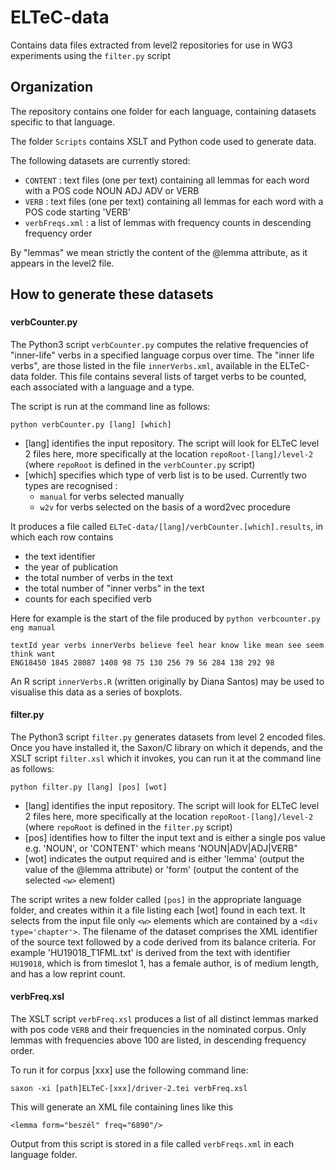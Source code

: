# ELTeC-data
Contains data files extracted from level2 repositories for use in WG3 experiments using the `filter.py` script

## Organization
The repository contains one folder for each language, containing datasets specific to that language. 

The folder `Scripts` contains XSLT and Python code used to generate data.

The following datasets are currently stored: 
- `CONTENT` : text files (one per text) containing all lemmas for each word with a POS code NOUN ADJ ADV or VERB
- `VERB` : text files (one per text) containing all lemmas for each word with a POS code starting 'VERB'
- `verbFreqs.xml` : a list of lemmas with frequency counts in descending frequency order

By "lemmas" we mean strictly the content of the @lemma attribute, as it appears in the level2 file.


## How to generate these datasets
###

#### verbCounter.py

The Python3 script `verbCounter.py` computes the relative frequencies of "inner-life" verbs in a specified language corpus over time. 
The  "inner life verbs", are those listed in the file `innerVerbs.xml`, available in the ELTeC-data folder. This file contains several lists of target verbs to be counted, each associated with a language and a type.

The script is run at the command line as follows:
~~~
python verbCounter.py [lang] [which]
~~~

- [lang] identifies the input repository. The script will look for ELTeC level 2 files here, more specifically at the location `repoRoot-[lang]/level-2` (where `repoRoot` is defined in the `verbCounter.py` script)
- [which] specifies which type of verb list is to be used. Currently two types are recognised :
    - `manual` for verbs selected manually
    - `w2v` for verbs selected on the basis of a word2vec procedure 

It produces a file called `ELTeC-data/[lang]/verbCounter.[which].results`, in which each row contains 
- the text identifier
- the year of publication
- the total number of verbs in the text
- the total number of "inner verbs" in the text
- counts for each specified verb

Here for example is the start of the file produced by `python verbcounter.py eng manual`
~~~~
textId year verbs innerVerbs believe feel hear know like mean see seem think want 
ENG18450 1845 28087 1408 98 75 130 256 79 56 284 138 292 98
~~~~
An R script `innerVerbs.R` (written originally by Diana Santos) may be used to visualise this data as a series of boxplots.


#### filter.py
The Python3 script `filter.py` generates datasets from level 2 encoded files. Once you have installed it, the Saxon/C library on which it depends, and the XSLT script `filter.xsl` which it invokes, you can run it at
the command line as follows:
~~~
python filter.py [lang] [pos] [wot]
~~~
- [lang] identifies the input repository. The script will look for ELTeC level 2 files here, more specifically at the location `repoRoot-[lang]/level-2` (where `repoRoot` is defined in the `filter.py` script) 
- [pos] identifies how to filter the input text and is either a single pos value e.g. 'NOUN', or 'CONTENT' which means 'NOUN|ADV|ADJ|VERB"  
- [wot] indicates the output required and is either 'lemma' (output the value of the @lemma attribute) or 'form' (output the content of the selected `<w>` element) 

The script writes a new folder called `[pos]` in the appropriate language folder, and creates within it a file listing each [wot] found in each text. It selects from the input file only `<w>` elements which are contained by a `<div type='chapter'>`. The filename of the dataset comprises the XML identifier of the source text followed by a code derived from its balance criteria. For example 'HU19018_T1FML.txt' is derived from the text with identifier `HU19018`, which is from timeslot 1, has a female author, is of medium length, and has a low reprint count.

#### verbFreq.xsl

The XSLT script `verbFreq.xsl` produces a list of all distinct lemmas marked with pos code `VERB` and their frequencies in the nominated corpus. Only lemmas with frequencies above 100 are listed,  in descending frequency order. 

To run it for corpus [xxx] use the following command line:
~~~~
saxon -xi [path]ELTeC-[xxx]/driver-2.tei verbFreq.xsl
~~~~
This will generate an XML file containing lines like this
~~~
<lemma form="beszél" freq="6890"/>
~~~
Output from this script is stored in a file called `verbFreqs.xml` in each language folder. 




